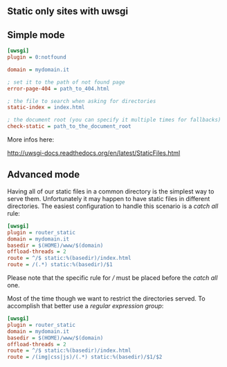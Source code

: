 Static only sites with uwsgi
----------------------------

Simple mode
-----------

```ini
[uwsgi]
plugin = 0:notfound

domain = mydomain.it

; set it to the path of not found page
error-page-404 = path_to_404.html

; the file to search when asking for directories
static-index = index.html

; the document root (you can specify it multiple times for fallbacks)
check-static = path_to_the_document_root

```

More infos here:

http://uwsgi-docs.readthedocs.org/en/latest/StaticFiles.html

Advanced mode
-------------

Having all of our static files in a common directory is the simplest
way to serve them. Unfortunately it may happen to have static files in
different directories.
The easiest configuration to handle this scenario is a *catch
all* rule:

```ini
[uwsgi]
plugin = router_static
domain = mydomain.it
basedir = $(HOME)/www/$(domain)
offload-threads = 2
route = ^/$ static:%(basedir)/index.html
route = /(.*) static:%(basedir)/$1
```

Please note that the specific rule for */* must be placed before the
*catch all* one.

Most of the time though we want to restrict the directories served.
To accomplish that better use a *regular expression group*:

```ini
[uwsgi]
plugin = router_static
domain = mydomain.it
basedir = $(HOME)/www/$(domain)
offload-threads = 2
route = ^/$ static:%(basedir)/index.html
route = /(img|css|js)/(.*) static:%(basedir)/$1/$2
```
